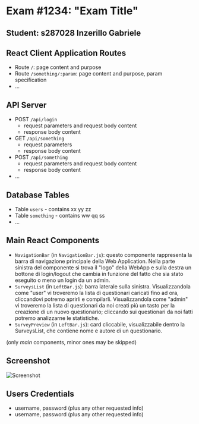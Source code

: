 # Exam #1234: "Exam Title"
## Student: s287028 Inzerillo Gabriele 

## React Client Application Routes

- Route `/`: page content and purpose
- Route `/something/:param`: page content and purpose, param specification
- ...

## API Server

- POST `/api/login`
  - request parameters and request body content
  - response body content
- GET `/api/something`
  - request parameters
  - response body content
- POST `/api/something`
  - request parameters and request body content
  - response body content
- ...

## Database Tables

- Table `users` - contains xx yy zz
- Table `something` - contains ww qq ss
- ...

## Main React Components

- `NavigationBar` (in `NavigationBar.js`): questo componente rappresenta la barra di navigazione principale della Web Application. Nella parte sinistra del componente si trova il "logo" della WebApp e sulla destra un bottone di login/logout che cambia in funzione del fatto che sia stato eseguito o meno un login da un admin.
- `SurveysList` (in `LeftBar.js`): barra laterale sulla sinistra. Visualizzandola come "user" vi troveremo la lista di questionari caricati fino ad ora, cliccandovi potremo aprirli e compilarli. Visualizzandola come "admin" vi troveremo la lista di questionari da noi creati più un tasto per la creazione di un nuovo questionario; cliccando sui questionari da noi fatti potremo analizzarne le statistiche.
- `SurveyPreview` (in `LeftBar.js`): card cliccabile, visualizzabile dentro la SurveysList, che contiene nome e autore di un questionario.

(only _main_ components, minor ones may be skipped)

## Screenshot

![Screenshot](./img/screenshot.jpg)

## Users Credentials

- username, password (plus any other requested info)
- username, password (plus any other requested info)
